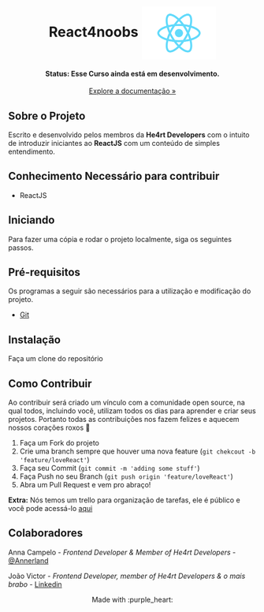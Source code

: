 <h1 align="center">
  React4noobs
<img align="center" src="/assets/logo.png" alt="" width="30%">
<h4 align="center"><strong>Status:</strong> Esse Curso ainda está em desenvolvimento.</h4>
<p align="center"><a href='https://github.com/AnnaCampelo/react4noobs/tree/master/docs'>Explore a documentação »</a></p>

</h1>

## Sobre o Projeto

Escrito e desenvolvido pelos membros da **He4rt Developers** com o intuito de introduzir iniciantes ao **ReactJS** com um conteúdo de simples entendimento.

## Conhecimento Necessário para contribuir

- ReactJS

## Iniciando

Para fazer uma cópia e rodar o projeto localmente, siga os seguintes passos.

## Pré-requisitos

Os programas a seguir são necessários para a utilização e modificação do projeto.

- [Git](https://git-scm.com/)

## Instalação

Faça um clone do repositório

## Como Contribuir

Ao contribuir será criado um vínculo com a comunidade open source, na qual todos, incluindo você, utilizam todos os dias para aprender e criar seus projetos. Portanto todas as contribuições nos fazem felizes e aquecem nossos corações roxos :purple_heart:

1. Faça um Fork do projeto
2. Crie uma branch sempre que houver uma nova feature (```git chekcout -b 'feature/loveReact'```)
3. Faça seu Commit (```git commit -m 'adding some stuff'```)
4. Faça Push no seu Branch (```git push origin 'feature/loveReact'```)
5. Abra um Pull Request e vem pro abraço!

**Extra:** Nós temos um trello para organização de tarefas, ele é público e você pode acessá-lo [aqui](https://trello.com/b/20RhvhAB/react4noobs)

## Colaboradores

Anna Campelo - *Frontend Developer & Member of He4rt Developers* - [@Annerland](https://twitter.com/Annerland)

João Victor - *Frontend Developer, member of He4rt Developers & o mais brabo* - [Linkedin](https://www.linkedin.com/in/jvictorv/)

<p align="center">Made with :purple_heart:</p>

